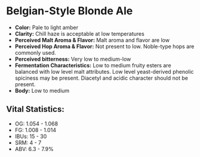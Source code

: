 # Belgian-Style Blonde Ale

- **Color:** Pale to light amber
- **Clarity:** Chill haze is acceptable at low temperatures
- **Perceived Malt Aroma & Flavor:** Malt aroma and flavor are low
- **Perceived Hop Aroma & Flavor:** Not present to low. Noble-type hops are commonly used.
- **Perceived bitterness:** Very low to medium-low
- **Fermentation Characteristics:** Low to medium fruity esters are balanced with low level malt attributes. Low level yeast-derived phenolic spiciness may be present. Diacetyl and acidic character should not be present.
- **Body:** Low to medium

## Vital Statistics:

- OG: 1.054 - 1.068
- FG: 1.008 - 1.014
- IBUs: 15 - 30
- SRM: 4 - 7
- ABV: 6.3 - 7.9% 
